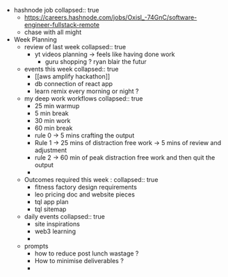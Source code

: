- hashnode job
  collapsed:: true
	- https://careers.hashnode.com/jobs/Oxisl_-74GnC/software-engineer-fullstack-remote
	- chase with all might
- Week Planning
	- review of last week
	  collapsed:: true
		- yt videos planning -> feels like having done work
			- guru shopping ? ryan blair the futur
	- events this week
	  collapsed:: true
		- [[aws amplify hackathon]]
		- db connection of react app
		- learn remix every morning or night ?
	- my deep work workflows
	  collapsed:: true
		- 25 min warmup
		- 5 min break
		- 30 min work
		- 60 min break
		- rule 0 -> 5 mins crafting the output
		- Rule 1 -> 25 mins of distraction free work -> 5 mins of review and adjustment
		- rule 2 -> 60 min of peak distraction free work and then quit the output
		-
	- Outcomes required this week :
	  collapsed:: true
		- fitness factory design requirements
		- leo pricing doc and website pieces
		- tql app plan
		- tql sitemap
	- daily events
	  collapsed:: true
		- site inspirations
		- web3 learning
		-
	- prompts
		- how to reduce post lunch wastage ?
		- How to minimise deliverables ?
		-